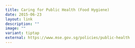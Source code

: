 ```yaml
---
title: Caring for Public Health (Food Hygiene)
date: 2015-06-23
layout: link
description: ""
image: ""
variant: tiptap
external: https://www.mse.gov.sg/policies/public-health
---
```

